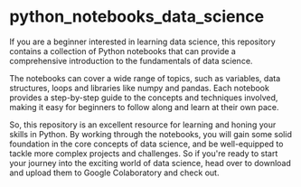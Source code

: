 # python_notebooks_data_science

If you are a beginner interested in learning data science, this repository contains a collection of Python notebooks that can provide a comprehensive introduction to the fundamentals of data science.

The notebooks can cover a wide range of topics, such as variables, data structures, loops and libraries like numpy and pandas. Each notebook provides a step-by-step guide to the concepts and techniques involved, making it easy for beginners to follow along and learn at their own pace.

So, this repository is an excellent resource for learning and honing your skills in Python. By working through the notebooks, you will gain some solid foundation in the core concepts of data science, and be well-equipped to tackle more complex projects and challenges. So if you're ready to start your journey into the exciting world of data science, head over to download and upload them to Google Colaboratory and check out.
